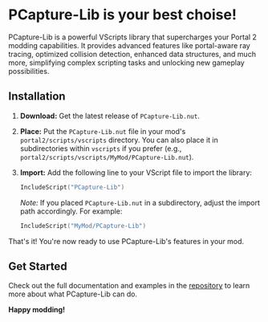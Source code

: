# PCapture-Lib is your best choise!
PCapture-Lib is a powerful VScripts library that supercharges your Portal 2 modding capabilities. It provides advanced features like portal-aware ray tracing, optimized collision detection, enhanced data structures, and much more, simplifying complex scripting tasks and unlocking new gameplay possibilities.

## Installation

1. **Download:** Get the latest release of `PCapture-Lib.nut`.
2. **Place:** Put the `PCapture-Lib.nut` file in your mod's `portal2/scripts/vscripts` directory. You can also place it in subdirectories within `vscripts` if you prefer (e.g., `portal2/scripts/vscripts/MyMod/PCapture-Lib.nut`).
3. **Import:** Add the following line to your VScript file to import the library:

    ```lua
    IncludeScript("PCapture-Lib")
    ```

    *Note:* If you placed `PCapture-Lib.nut` in a subdirectory, adjust the import path accordingly. For example:

    ```lua
    IncludeScript("MyMod/PCapture-Lib")
    ```

That's it! You're now ready to use PCapture-Lib's features in your mod.

## Get Started

Check out the full documentation and examples in the [repository](https://github.com/IaVashik/PCapture-LIB/) to learn more about what PCapture-Lib can do.

**Happy modding!**